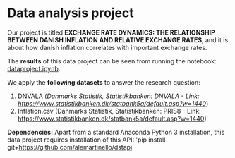 # Data analysis project

Our project is titled **EXCHANGE RATE DYNAMICS: THE RELATIONSHIP BETWEEN DANISH INFLATION AND RELATIVE EXCHANGE RATES**, and it is about how danish inflation correlates with important exchange rates.

The **results** of this data project can be seen from running the notebook: [dataproject.ipynb](dataproject.ipynb).

We apply the **following datasets** to answer the research question:

1. DNVALA (*Danmarks Statistik, Statistikbanken: DNVALA - Link: https://www.statistikbanken.dk/statbank5a/default.asp?w=1440*) 
2. Inflation.csv (Danmarks Statistik, Statistikbanken: PRIS8 - Link: https://www.statistikbanken.dk/statbank5a/default.asp?w=1440)

**Dependencies:** Apart from a standard Anaconda Python 3 installation, this data project requires installation of this API: 
'pip install git+https://github.com/alemartinello/dstapi'
